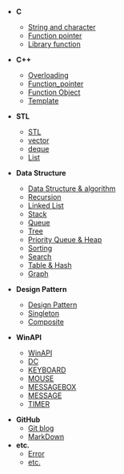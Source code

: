 * **C**
  * [String and character](/C/String_and_character.md)
  * [Function pointer](/C/Function_pointer.md)
  * [Library function](/C/Library_function.md)
  
* **C++**
  * [Overloading](/C++/Overloading.md)
  * [Function_pointer](/C++/Function_pointer.md)
  * [Function Object](/C++/Function_Object.md)
  * [Template](/C++/template.md)
  
* **STL**
  * [STL](/STL/STL.md)
  * [vector](/STL/vector.md)
  
  - [deque](/STL/deque.md)
  - [List](/STL/List.md)
  
* **Data Structure**
  
  * [Data Structure & algorithm](/Data_Structure/Data_Structure_algorithm.md)
  * [Recursion](/Data_Structure/Recursion.md)
  * [Linked List](/Data_Structure/Linked_List.md)
  * [Stack](/Data_Structure/Stack.md)
  * [Queue](/Data_Structure/Queue.md)
  * [Tree](/Data_Structure/Tree.md)
  * [Priority Queue & Heap](/Data_Structure/Priority_Queue_and_Heap.md)
  * [Sorting](/Data_Structure/Sorting.md)
  * [Search](/Data_Structure/Search.md)
  * [Table & Hash](/Data_Structure/Table_and_Hash.md)
  * [Graph](/Data_Structure/Graph.md)
  
* **Design Pattern**

  * [Design Pattern](/Design_Pattern/Design_Pattern.md)
  * [Singleton](/Design_Pattern/Singleton.md)
  * [Composite](/Design_Pattern/Composite.md)
  
* **WinAPI**

  * [WinAPI](/WinAPI/WinAPI.md)
  * [DC](/WinAPI/DC.md)
  * [KEYBOARD](/WinAPI/KEYBOARD.md)
  * [MOUSE](/WinAPI/MOUSE.md)
  * [MESSAGEBOX](/WinAPI/MESSAGEBOX.md)
  * [MESSAGE](/WinAPI/MESSAGE.md)
  * [TIMER](/WinAPI/TIMER.md)

- **GitHub**
  - [Git blog](/GitHub/Git_blog.md)
  - [MarkDown](/GitHub/MarkDown.md)
- **etc.**
  - [Error](/etc/Error.md)
  - [etc.](/etc/etc.md)

